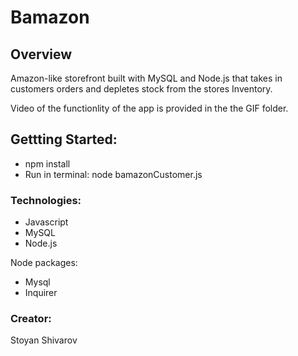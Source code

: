 # Bamazon

## Overview
Amazon-like storefront built with MySQL and Node.js that takes in customers orders and depletes stock from the stores Inventory.

Video of the functionlity of the app is provided in the the GIF folder.

## Gettting Started:
* npm install
* Run in terminal:  node bamazonCustomer.js

### Technologies:

* Javascript
* MySQL
* Node.js

Node packages:

* Mysql
* Inquirer

### Creator: 
   Stoyan Shivarov